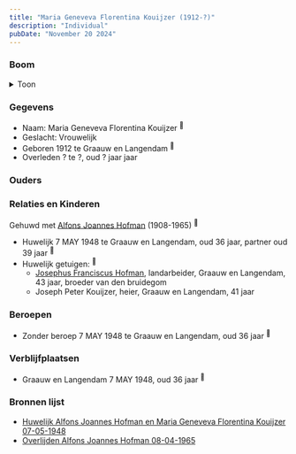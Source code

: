 ```yaml
---
title: "Maria Geneveva Florentina Kouijzer (1912-?)"
description: "Individual"
pubDate: "November 20 2024"
---
```


### Boom
<details><summary>Toon</summary>

![test](https://www.plantuml.com/plantuml/svg/XPB9Ri8m48RlVeeH77f22gHGG8YrX6v8gEgb9pH91d1nR6Gx88fuzquXBPpQc_KlCvz6xZkFrkUP4cujzGOjPX1ZibvQa-jqP9Inu2rgnnPfBrOo9KYaJHITtvHj_1uoocAoxYmvJvQCtsz8N4rD53e71m40GsDJicyhcQmrETVfP2XrjmkXE0fn0xFJAYV4kLAQefK84zAqfIr2n4piIutmR7BvyKcs1EZWCGXgZHRyJYj7mt4u3ddbOI59fKVej6ECz_FOUA-etOLggrg3YKNCTq0QNb0lIQUONHNSEbTgZZgT9zOu5ni6vcOFUj-i1U10BOnsy6HGimqFPf6XlZ3L0ShZCAf7mpzO6d0_7Z5Hq8IHaWpoFqGJ1hDNhl22edBy8UgqTvIch77i3gQ3TuxTDaz8KH04hH3AIYvNVazAcHrZ7KLnlagbI8Y2_IA8Fb-7lyeN)
</details>

### Gegevens
- Naam: Maria Geneveva Florentina Kouijzer <sup><a href="../s00445/" style="text-decoration:none" title="Huwelijk Alfons Joannes Hofman en Maria Geneveva Florentina Kouijzer 07-05-1948">:link:</a></sup>
- Geslacht: Vrouwelijk
- Geboren 1912 te Graauw en Langendam <sup><a href="../s00445/" style="text-decoration:none" title="Huwelijk Alfons Joannes Hofman en Maria Geneveva Florentina Kouijzer 07-05-1948">:link:</a></sup>
- Overleden ? te ?, oud ? jaar jaar 

### Ouders

### Relaties en Kinderen

Gehuwd met [Alfons Joannes Hofman](../i00265/) (1908-1965) <sup><a href="../s00445/" style="text-decoration:none" title="Huwelijk Alfons Joannes Hofman en Maria Geneveva Florentina Kouijzer 07-05-1948">:link:</a></sup>
- Huwelijk 7 MAY 1948 te Graauw en Langendam, oud 36 jaar, partner oud 39 jaar <sup><a href="../s00445/" style="text-decoration:none" title="Huwelijk Alfons Joannes Hofman en Maria Geneveva Florentina Kouijzer 07-05-1948">:link:</a></sup>
- Huwelijk getuigen:  <sup><a href="../s00445/" style="text-decoration:none" title="Huwelijk Alfons Joannes Hofman en Maria Geneveva Florentina Kouijzer 07-05-1948">:link:</a></sup>
  - [Josephus Franciscus Hofman](../i00263/), landarbeider, Graauw en Langendam, 43 jaar, broeder van den bruidegom
  - Joseph Peter Kouijzer, heier, Graauw en Langendam, 41 jaar

### Beroepen
- Zonder beroep 7 MAY 1948 te Graauw en Langendam, oud 36 jaar <sup><a href="../s00445/" style="text-decoration:none" title="Huwelijk Alfons Joannes Hofman en Maria Geneveva Florentina Kouijzer 07-05-1948">:link:</a></sup>

### Verblijfplaatsen
- Graauw en Langendam  7 MAY 1948, oud 36 jaar  <sup><a href="../s00445/" style="text-decoration:none" title="Huwelijk Alfons Joannes Hofman en Maria Geneveva Florentina Kouijzer 07-05-1948">:link:</a></sup>

### Bronnen lijst
- [Huwelijk Alfons Joannes Hofman en Maria Geneveva Florentina Kouijzer 07-05-1948](../s00445/)
- [Overlijden Alfons Joannes Hofman 08-04-1965](../s00447/)